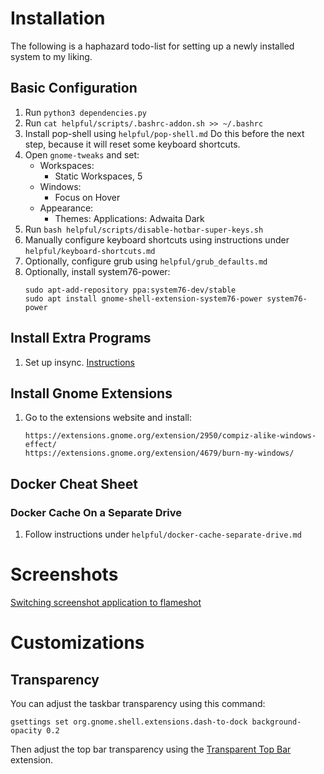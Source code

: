 # Installation

The following is a haphazard todo-list for setting up a newly installed system to my liking. 

## Basic Configuration
1) Run `python3 dependencies.py`
1) Run `cat helpful/scripts/.bashrc-addon.sh >> ~/.bashrc`
1) Install pop-shell using `helpful/pop-shell.md` Do this before the next step, because it will reset some keyboard shortcuts.
1) Open `gnome-tweaks` and set:
    - Workspaces:
        - Static Workspaces, 5
    - Windows:
        - Focus on Hover
    - Appearance: 
        - Themes: Applications: Adwaita Dark
1) Run `bash helpful/scripts/disable-hotbar-super-keys.sh`
1) Manually configure keyboard shortcuts using instructions under `helpful/keyboard-shortcuts.md`
1) Optionally, configure grub using `helpful/grub_defaults.md`
1) Optionally, install system76-power:
   ```shell
   sudo apt-add-repository ppa:system76-dev/stable
   sudo apt install gnome-shell-extension-system76-power system76-power
   ```
## Install Extra Programs

1) Set up insync. [Instructions](https://www.insynchq.com/downloads)

## Install Gnome Extensions
1) Go to the extensions website and install:
    ```shell
    https://extensions.gnome.org/extension/2950/compiz-alike-windows-effect/
    https://extensions.gnome.org/extension/4679/burn-my-windows/
    ```

## Docker Cheat Sheet
### Docker Cache On a Separate Drive
1) Follow instructions under `helpful/docker-cache-separate-drive.md`

# Screenshots
[Switching screenshot application to flameshot](https://askubuntu.com/questions/1036473/ubuntu-18-how-to-change-screenshot-application-to-flameshot)

# Customizations

## Transparency
You can adjust the taskbar transparency using this command:

```
gsettings set org.gnome.shell.extensions.dash-to-dock background-opacity 0.2
```

Then adjust the top bar transparency using the [Transparent Top Bar](https://extensions.gnome.org/extension/1708/transparent-top-bar/) extension.

